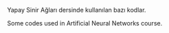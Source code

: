 Yapay Sinir Ağları dersinde kullanılan bazı kodlar.

Some codes used in Artificial Neural Networks course.
